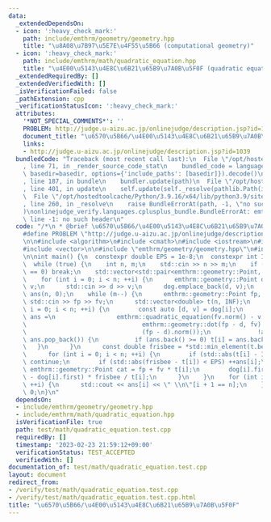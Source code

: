 ```yaml
---
data:
  _extendedDependsOn:
  - icon: ':heavy_check_mark:'
    path: include/emthrm/geometry/geometry.hpp
    title: "\u8A08\u7B97\u5E7E\u4F55\u5B66 (computational geometry)"
  - icon: ':heavy_check_mark:'
    path: include/emthrm/math/quadratic_equation.hpp
    title: "\u4E00\u5143\u4E8C\u6B21\u65B9\u7A0B\u5F0F (quadratic equation)"
  _extendedRequiredBy: []
  _extendedVerifiedWith: []
  _isVerificationFailed: false
  _pathExtension: cpp
  _verificationStatusIcon: ':heavy_check_mark:'
  attributes:
    '*NOT_SPECIAL_COMMENTS*': ''
    PROBLEM: http://judge.u-aizu.ac.jp/onlinejudge/description.jsp?id=1039
    document_title: "\u6570\u5B66/\u4E00\u5143\u4E8C\u6B21\u65B9\u7A0B\u5F0F"
    links:
    - http://judge.u-aizu.ac.jp/onlinejudge/description.jsp?id=1039
  bundledCode: "Traceback (most recent call last):\n  File \"/opt/hostedtoolcache/Python/3.9.16/x64/lib/python3.9/site-packages/onlinejudge_verify/documentation/build.py\"\
    , line 71, in _render_source_code_stat\n    bundled_code = language.bundle(stat.path,\
    \ basedir=basedir, options={'include_paths': [basedir]}).decode()\n  File \"/opt/hostedtoolcache/Python/3.9.16/x64/lib/python3.9/site-packages/onlinejudge_verify/languages/cplusplus.py\"\
    , line 187, in bundle\n    bundler.update(path)\n  File \"/opt/hostedtoolcache/Python/3.9.16/x64/lib/python3.9/site-packages/onlinejudge_verify/languages/cplusplus_bundle.py\"\
    , line 401, in update\n    self.update(self._resolve(pathlib.Path(included), included_from=path))\n\
    \  File \"/opt/hostedtoolcache/Python/3.9.16/x64/lib/python3.9/site-packages/onlinejudge_verify/languages/cplusplus_bundle.py\"\
    , line 260, in _resolve\n    raise BundleErrorAt(path, -1, \"no such header\"\
    )\nonlinejudge_verify.languages.cplusplus_bundle.BundleErrorAt: emthrm/geometry/geometry.hpp:\
    \ line -1: no such header\n"
  code: "/*\n * @brief \u6570\u5B66/\u4E00\u5143\u4E8C\u6B21\u65B9\u7A0B\u5F0F\n */\n\
    #define PROBLEM \"http://judge.u-aizu.ac.jp/onlinejudge/description.jsp?id=1039\"\
    \n\n#include <algorithm>\n#include <cmath>\n#include <iostream>\n#include <utility>\n\
    #include <vector>\n\n#include \"emthrm/geometry/geometry.hpp\"\n#include \"emthrm/math/quadratic_equation.hpp\"\
    \n\nint main() {\n  constexpr double EPS = 1e-8;\n  constexpr int INF = 0x3f3f3f3f;\n\
    \  while (true) {\n    int n, m;\n    std::cin >> n >> m;\n    if (n == 0 && m\
    \ == 0) break;\n    std::vector<std::pair<emthrm::geometry::Point, double>> dog;\n\
    \    for (int i = 0; i < n; ++i) {\n      emthrm::geometry::Point d;\n      double\
    \ v;\n      std::cin >> d >> v;\n      dog.emplace_back(d, v);\n    }\n    std::vector<int>\
    \ ans(n, 0);\n    while (m--) {\n      emthrm::geometry::Point fp, fv;\n     \
    \ std::cin >> fp >> fv;\n      std::vector<double> t(n, INF);\n      for (int\
    \ i = 0; i < n; ++i) {\n        const auto [d, v] = dog[i];\n        for (std::vector<double>\
    \ ans =\n                 emthrm::quadratic_equation(fv.norm() - v * v,\n    \
    \                                emthrm::geometry::dot(fp - d, fv) * 2,\n    \
    \                                (fp - d).norm());\n             !ans.empty();\
    \ ans.pop_back()) {\n          if (ans.back() >= 0) t[i] = ans.back();\n     \
    \   }\n      }\n      const double frisbee = *std::min_element(t.begin(), t.end());\n\
    \      for (int i = 0; i < n; ++i) {\n        if (std::abs(t[i] - INF) < EPS)\
    \ continue;\n        if (std::abs(frisbee - t[i]) < EPS) ++ans[i];\n        const\
    \ emthrm::geometry::Point cat = fp + fv * t[i];\n        dog[i].first += (cat\
    \ - dog[i].first) * frisbee / t[i];\n      }\n    }\n    for (int i = 0; i < n;\
    \ ++i) {\n      std::cout << ans[i] << \" \\n\"[i + 1 == n];\n    }\n  }\n  return\
    \ 0;\n}\n"
  dependsOn:
  - include/emthrm/geometry/geometry.hpp
  - include/emthrm/math/quadratic_equation.hpp
  isVerificationFile: true
  path: test/math/quadratic_equation.test.cpp
  requiredBy: []
  timestamp: '2023-02-23 21:59:12+09:00'
  verificationStatus: TEST_ACCEPTED
  verifiedWith: []
documentation_of: test/math/quadratic_equation.test.cpp
layout: document
redirect_from:
- /verify/test/math/quadratic_equation.test.cpp
- /verify/test/math/quadratic_equation.test.cpp.html
title: "\u6570\u5B66/\u4E00\u5143\u4E8C\u6B21\u65B9\u7A0B\u5F0F"
---
```

